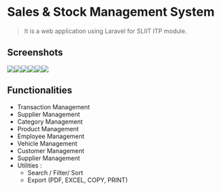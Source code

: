 # Sales & Stock Management System

> It is a web application using Laravel for SLIIT ITP module.

## Screenshots

<div style="display: flex;">
    <div><img src="https://res.cloudinary.com/mahadi/image/upload/v1610293284/Picture1_z2vj8z.png"></div>
    <div><img src="https://res.cloudinary.com/mahadi/image/upload/v1610293285/Picture2_n6jejw.png"></div>
    <div><img src="https://res.cloudinary.com/mahadi/image/upload/v1610293284/Picture5_orna8i.png"></div>
    <div><img src="https://res.cloudinary.com/mahadi/image/upload/v1610293282/Picture4_dlgyrt.png"></div>
    <div><img src="https://res.cloudinary.com/mahadi/image/upload/v1610293283/Picture3_qom1wi.png"></div>
    <div><img src="https://res.cloudinary.com/mahadi/image/upload/v1610293283/Picture6_jeupzl.png"></div>
</div>

## Functionalities

<ul>
<li>Transaction Management</li>
<li>Supplier Management</li>
<li>Category Management</li>
<li>Product Management</li>
<li>Employee Management</li>
<li>Vehicle Management</li>
<li>Customer Management</li>
<li>Supplier Management</li>
<li>
    Utilities :
    <ul>
    <li>Search / Filter/ Sort</li>
    <li>Export (PDF, EXCEL, COPY, PRINT) </li>
    </ul>  
</li>
</ul>
